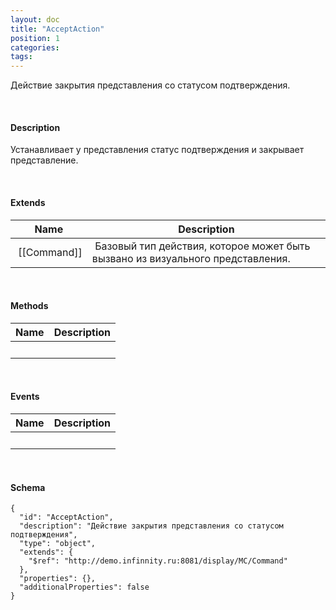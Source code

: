 ```yaml
---
layout: doc
title: "AcceptAction"
position: 1
categories: 
tags: 
---
```


Действие закрытия представления со статусом подтверждения.

   

#### Description

Устанавливает у представления статус подтверждения и закрывает представление.

   

#### Extends

|Name|Description|
|----|-----------|
| [[Command]]| Базовый тип действия, которое может быть вызвано из визуального представления.|

   

#### Methods

|Name|Description|
|----|-----------|
| | |

    

#### Events

|Name|Description|
|----|-----------|
| | |

   

#### Schema

```
{
  "id": "AcceptAction",
  "description": "Действие закрытия представления со статусом подтверждения",
  "type": "object",
  "extends": {
    "$ref": "http://demo.infinnity.ru:8081/display/MC/Command"
  },
  "properties": {},
  "additionalProperties": false
}
```

   

 

